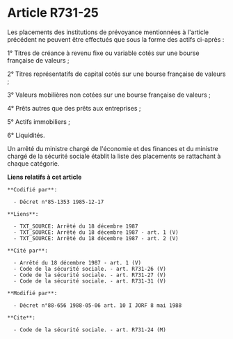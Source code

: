 # Article R731-25

Les placements des institutions de prévoyance mentionnées à l'article précédent ne peuvent être effectués que sous la forme
des actifs ci-après :

1° Titres de créance à revenu fixe ou variable cotés sur une bourse française de valeurs ;

2° Titres représentatifs de capital cotés sur une bourse française de valeurs ;

3° Valeurs mobilières non cotées sur une bourse française de valeurs ;

4° Prêts autres que des prêts aux entreprises ;

5° Actifs immobiliers ;

6° Liquidités.

Un arrêté du ministre chargé de l'économie et des finances et du ministre chargé de la sécurité sociale établit la liste des
placements se rattachant à chaque catégorie.

**Liens relatifs à cet article**

	**Codifié par**:

	  - Décret n°85-1353 1985-12-17

	**Liens**:

	  - TXT_SOURCE: Arrêté du 18 décembre 1987
	  - TXT_SOURCE: Arrêté du 18 décembre 1987 - art. 1 (V)
	  - TXT_SOURCE: Arrêté du 18 décembre 1987 - art. 2 (V)

	**Cité par**:

	  - Arrêté du 18 décembre 1987 - art. 1 (V)
	  - Code de la sécurité sociale. - art. R731-26 (V)
	  - Code de la sécurité sociale. - art. R731-27 (V)
	  - Code de la sécurité sociale. - art. R731-31 (V)

	**Modifié par**:

	  - Décret n°88-656 1988-05-06 art. 10 I JORF 8 mai 1988

	**Cite**:

	  - Code de la sécurité sociale. - art. R731-24 (M)
